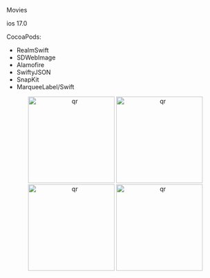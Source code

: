 Movies

ios 17.0

CocoaPods: 
 - RealmSwift
 - SDWebImage
 - Alamofire
 - SwiftyJSON
 - SnapKit
 - MarqueeLabel/Swift
<p align="center">
 <img width="200px" src="https://github.com/IParamonikhin/Movies/assets/98404452/f86a9abb-ee07-422b-a107-14dda0275ee7" alt="qr"/>
 <img width="200px" src="https://github.com/IParamonikhin/Movies/assets/98404452/cbed2dc6-ab77-4819-a2bd-c58f43c36663" alt="qr"/>
 <img width="200px" src="https://github.com/IParamonikhin/Movies/assets/98404452/497b691f-ac16-4327-ba89-3a30bcc187e7" alt="qr"/>
 <img width="200px" src="https://github.com/IParamonikhin/Movies/assets/98404452/4ed67d2a-939d-4032-baff-c67841378ccf" alt="qr"/>

</p>

